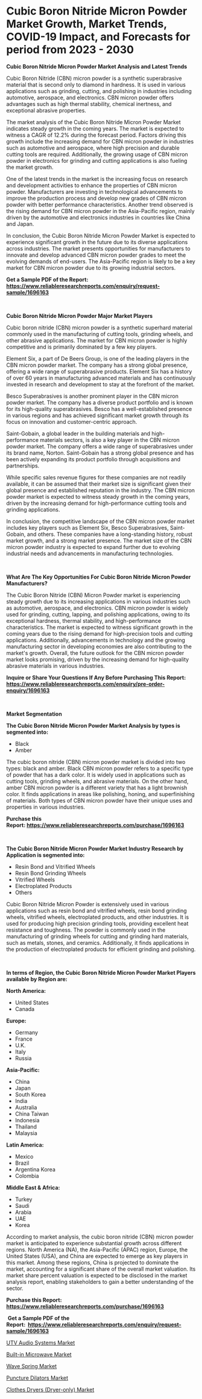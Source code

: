 <p><h1>Cubic Boron Nitride Micron Powder Market Growth, Market Trends, COVID-19 Impact, and Forecasts for period from 2023 - 2030</h1></p><p><strong>Cubic Boron Nitride Micron Powder Market Analysis and Latest Trends</strong></p>
<p><p>Cubic Boron Nitride (CBN) micron powder is a synthetic superabrasive material that is second only to diamond in hardness. It is used in various applications such as grinding, cutting, and polishing in industries including automotive, aerospace, and electronics. CBN micron powder offers advantages such as high thermal stability, chemical inertness, and exceptional abrasive properties.</p><p>The market analysis of the Cubic Boron Nitride Micron Powder Market indicates steady growth in the coming years. The market is expected to witness a CAGR of 12.2% during the forecast period. Factors driving this growth include the increasing demand for CBN micron powder in industries such as automotive and aerospace, where high precision and durable cutting tools are required. Additionally, the growing usage of CBN micron powder in electronics for grinding and cutting applications is also fueling the market growth.</p><p>One of the latest trends in the market is the increasing focus on research and development activities to enhance the properties of CBN micron powder. Manufacturers are investing in technological advancements to improve the production process and develop new grades of CBN micron powder with better performance characteristics. Another trend observed is the rising demand for CBN micron powder in the Asia-Pacific region, mainly driven by the automotive and electronics industries in countries like China and Japan.</p><p>In conclusion, the Cubic Boron Nitride Micron Powder Market is expected to experience significant growth in the future due to its diverse applications across industries. The market presents opportunities for manufacturers to innovate and develop advanced CBN micron powder grades to meet the evolving demands of end-users. The Asia-Pacific region is likely to be a key market for CBN micron powder due to its growing industrial sectors.</p></p>
<p><strong>Get a Sample PDF of the Report:&nbsp; <a href="https://www.reliableresearchreports.com/enquiry/request-sample/1696163">https://www.reliableresearchreports.com/enquiry/request-sample/1696163</a></strong></p>
<p>&nbsp;</p>
<p><strong>Cubic Boron Nitride Micron Powder Major Market Players</strong></p>
<p><p>Cubic boron nitride (CBN) micron powder is a synthetic superhard material commonly used in the manufacturing of cutting tools, grinding wheels, and other abrasive applications. The market for CBN micron powder is highly competitive and is primarily dominated by a few key players.</p><p>Element Six, a part of De Beers Group, is one of the leading players in the CBN micron powder market. The company has a strong global presence, offering a wide range of superabrasive products. Element Six has a history of over 60 years in manufacturing advanced materials and has continuously invested in research and development to stay at the forefront of the market. </p><p>Besco Superabrasives is another prominent player in the CBN micron powder market. The company has a diverse product portfolio and is known for its high-quality superabrasives. Besco has a well-established presence in various regions and has achieved significant market growth through its focus on innovation and customer-centric approach.</p><p>Saint-Gobain, a global leader in the building materials and high-performance materials sectors, is also a key player in the CBN micron powder market. The company offers a wide range of superabrasives under its brand name, Norton. Saint-Gobain has a strong global presence and has been actively expanding its product portfolio through acquisitions and partnerships.</p><p>While specific sales revenue figures for these companies are not readily available, it can be assumed that their market size is significant given their global presence and established reputation in the industry. The CBN micron powder market is expected to witness steady growth in the coming years, driven by the increasing demand for high-performance cutting tools and grinding applications.</p><p>In conclusion, the competitive landscape of the CBN micron powder market includes key players such as Element Six, Besco Superabrasives, Saint-Gobain, and others. These companies have a long-standing history, robust market growth, and a strong market presence. The market size of the CBN micron powder industry is expected to expand further due to evolving industrial needs and advancements in manufacturing technologies.</p></p>
<p>&nbsp;</p>
<p><strong>What Are The Key Opportunities For Cubic Boron Nitride Micron Powder Manufacturers?</strong></p>
<p><p>The Cubic Boron Nitride (CBN) Micron Powder market is experiencing steady growth due to its increasing applications in various industries such as automotive, aerospace, and electronics. CBN micron powder is widely used for grinding, cutting, lapping, and polishing applications, owing to its exceptional hardness, thermal stability, and high-performance characteristics. The market is expected to witness significant growth in the coming years due to the rising demand for high-precision tools and cutting applications. Additionally, advancements in technology and the growing manufacturing sector in developing economies are also contributing to the market's growth. Overall, the future outlook for the CBN micron powder market looks promising, driven by the increasing demand for high-quality abrasive materials in various industries.</p></p>
<p><strong>Inquire or Share Your Questions If Any Before Purchasing This Report: <a href="https://www.reliableresearchreports.com/enquiry/pre-order-enquiry/1696163">https://www.reliableresearchreports.com/enquiry/pre-order-enquiry/1696163</a></strong></p>
<p>&nbsp;</p>
<p><strong>Market Segmentation</strong></p>
<p><strong>The Cubic Boron Nitride Micron Powder Market Analysis by types is segmented into:</strong></p>
<p><ul><li>Black</li><li>Amber</li></ul></p>
<p><p>The cubic boron nitride (CBN) micron powder market is divided into two types: black and amber. Black CBN micron powder refers to a specific type of powder that has a dark color. It is widely used in applications such as cutting tools, grinding wheels, and abrasive materials. On the other hand, amber CBN micron powder is a different variety that has a light brownish color. It finds applications in areas like polishing, honing, and superfinishing of materials. Both types of CBN micron powder have their unique uses and properties in various industries.</p></p>
<p><strong>Purchase this Report:&nbsp;<a href="https://www.reliableresearchreports.com/purchase/1696163">https://www.reliableresearchreports.com/purchase/1696163</a></strong></p>
<p>&nbsp;</p>
<p><strong>The Cubic Boron Nitride Micron Powder Market Industry Research by Application is segmented into:</strong></p>
<p><ul><li>Resin Bond and Vitrified Wheels</li><li>Resin Bond Grinding Wheels</li><li>Vitrified Wheels</li><li>Electroplated Products</li><li>Others</li></ul></p>
<p><p>Cubic Boron Nitride Micron Powder is extensively used in various applications such as resin bond and vitrified wheels, resin bond grinding wheels, vitrified wheels, electroplated products, and other industries. It is used for producing high precision grinding tools, providing excellent heat resistance and toughness. The powder is commonly used in the manufacturing of grinding wheels for cutting and grinding hard materials, such as metals, stones, and ceramics. Additionally, it finds applications in the production of electroplated products for efficient grinding and polishing.</p></p>
<p>&nbsp;</p>
<p><strong>In terms of Region, the Cubic Boron Nitride Micron Powder Market Players available by Region are:</strong></p>
<p>
    <p> <strong> North America: </strong>
        <ul>
            <li>United States</li>
            <li>Canada</li>
        </ul>
        </p> 
    <p> <strong> Europe: </strong>
        <ul>
            <li>Germany</li>
            <li>France</li>
            <li>U.K.</li>
            <li>Italy</li>
            <li>Russia</li>
        </ul>
        </p> 
    <p> <strong> Asia-Pacific: </strong>
        <ul>
            <li>China</li>
            <li>Japan</li>
            <li>South Korea</li>
            <li>India</li>
            <li>Australia</li>
            <li>China Taiwan</li>
            <li>Indonesia</li>
            <li>Thailand</li>
            <li>Malaysia</li>
        </ul>
        </p> 
    <p> <strong> Latin America: </strong>
        <ul>
            <li>Mexico</li>
            <li>Brazil</li>
            <li>Argentina Korea</li>
            <li>Colombia</li>
        </ul>
        </p> 
    <p> <strong> Middle East & Africa: </strong>
        <ul>
            <li>Turkey</li>
            <li>Saudi</li>
            <li>Arabia</li>
            <li>UAE</li>
            <li>Korea</li>
        </ul>
    </p>
    </p>
<p><p>According to market analysis, the cubic boron nitride (CBN) micron powder market is anticipated to experience substantial growth across different regions. North America (NA), the Asia-Pacific (APAC) region, Europe, the United States (USA), and China are expected to emerge as key players in this market. Among these regions, China is projected to dominate the market, accounting for a significant share of the overall market valuation. Its market share percent valuation is expected to be disclosed in the market analysis report, enabling stakeholders to gain a better understanding of the sector.</p></p>
<p><strong>Purchase this Report: <a href="https://www.reliableresearchreports.com/purchase/1696163">https://www.reliableresearchreports.com/purchase/1696163</a></strong></p>
<p>&nbsp;<strong>Get a Sample PDF of the Report:&nbsp;&nbsp;<a href="https://www.reliableresearchreports.com/enquiry/request-sample/1696163">https://www.reliableresearchreports.com/enquiry/request-sample/1696163</a></strong></p>
<p><strong></strong></p>
<p><p><a href="https://www.linkedin.com/pulse/utv-audio-systems-market-research-report-provides-thorough-lvmye/">UTV Audio Systems Market</a></p><p><a href="https://github.com/shivangireportprime/Market-Research-Report-List-1/blob/main/built-in-microwave-market.md">Built-in Microwave Market</a></p><p><a href="https://www.linkedin.com/pulse/wave-spring-market-research-report-unlocks-analysis-qbwse/">Wave Spring Market</a></p><p><a href="https://medium.com/@mayankdeswal9588dm/puncture-dilators-market-size-cagr-trends-2024-2030-7dee45e325c2">Puncture Dilators Market</a></p><p><a href="https://github.com/krithireportprime/Market-Research-Report-List-1/blob/main/clothes-dryers-dryer-only-market.md">Clothes Dryers (Dryer-only) Market</a></p></p>